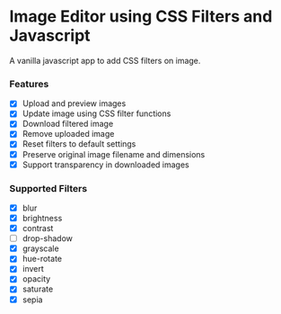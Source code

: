 # Image Editor using CSS Filters and Javascript

A vanilla javascript app to add CSS filters on image.

### Features

- [x] Upload and preview images
- [x] Update image using CSS filter functions
- [x] Download filtered image
- [x] Remove uploaded image
- [x] Reset filters to default settings
- [x] Preserve original image filename and dimensions
- [x] Support transparency in downloaded images

### Supported Filters

- [x] blur
- [x] brightness
- [x] contrast
- [ ] drop-shadow
- [x] grayscale
- [x] hue-rotate
- [x] invert
- [x] opacity
- [x] saturate
- [x] sepia
